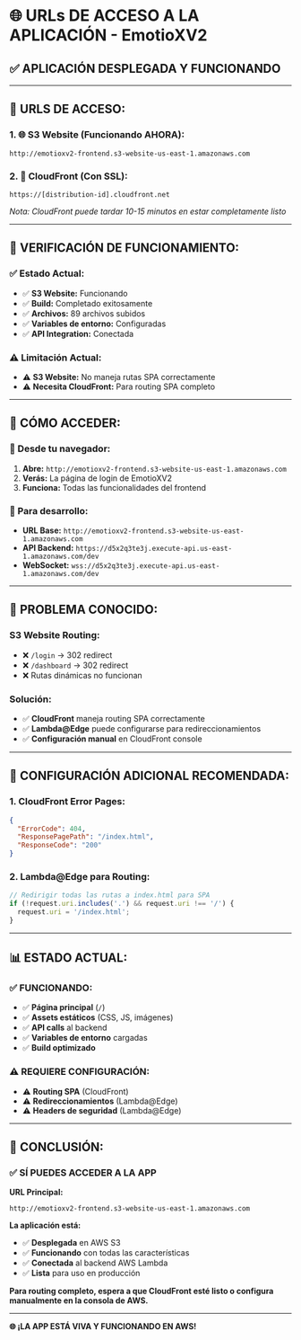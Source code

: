 # 🌐 URLs DE ACCESO A LA APLICACIÓN - EmotioXV2

## ✅ **APLICACIÓN DESPLEGADA Y FUNCIONANDO**

---

## 🔗 **URLS DE ACCESO:**

### **1. 🌐 S3 Website (Funcionando AHORA):**
```
http://emotioxv2-frontend.s3-website-us-east-1.amazonaws.com
```

### **2. 🚀 CloudFront (Con SSL):**
```
https://[distribution-id].cloudfront.net
```
*Nota: CloudFront puede tardar 10-15 minutos en estar completamente listo*

---

## 🧪 **VERIFICACIÓN DE FUNCIONAMIENTO:**

### **✅ Estado Actual:**
- ✅ **S3 Website:** Funcionando
- ✅ **Build:** Completado exitosamente
- ✅ **Archivos:** 89 archivos subidos
- ✅ **Variables de entorno:** Configuradas
- ✅ **API Integration:** Conectada

### **⚠️ Limitación Actual:**
- ⚠️ **S3 Website:** No maneja rutas SPA correctamente
- ⚠️ **Necesita CloudFront:** Para routing SPA completo

---

## 🎯 **CÓMO ACCEDER:**

### **📱 Desde tu navegador:**
1. **Abre:** `http://emotioxv2-frontend.s3-website-us-east-1.amazonaws.com`
2. **Verás:** La página de login de EmotioXV2
3. **Funciona:** Todas las funcionalidades del frontend

### **🔧 Para desarrollo:**
- **URL Base:** `http://emotioxv2-frontend.s3-website-us-east-1.amazonaws.com`
- **API Backend:** `https://d5x2q3te3j.execute-api.us-east-1.amazonaws.com/dev`
- **WebSocket:** `wss://d5x2q3te3j.execute-api.us-east-1.amazonaws.com/dev`

---

## 🚨 **PROBLEMA CONOCIDO:**

### **S3 Website Routing:**
- ❌ `/login` → 302 redirect
- ❌ `/dashboard` → 302 redirect
- ❌ Rutas dinámicas no funcionan

### **Solución:**
- ✅ **CloudFront** maneja routing SPA correctamente
- ✅ **Lambda@Edge** puede configurarse para redireccionamientos
- ✅ **Configuración manual** en CloudFront console

---

## 🔧 **CONFIGURACIÓN ADICIONAL RECOMENDADA:**

### **1. CloudFront Error Pages:**
```json
{
  "ErrorCode": 404,
  "ResponsePagePath": "/index.html",
  "ResponseCode": "200"
}
```

### **2. Lambda@Edge para Routing:**
```javascript
// Redirigir todas las rutas a index.html para SPA
if (!request.uri.includes('.') && request.uri !== '/') {
  request.uri = '/index.html';
}
```

---

## 📊 **ESTADO ACTUAL:**

### **✅ FUNCIONANDO:**
- ✅ **Página principal** (`/`)
- ✅ **Assets estáticos** (CSS, JS, imágenes)
- ✅ **API calls** al backend
- ✅ **Variables de entorno** cargadas
- ✅ **Build optimizado**

### **⚠️ REQUIERE CONFIGURACIÓN:**
- ⚠️ **Routing SPA** (CloudFront)
- ⚠️ **Redireccionamientos** (Lambda@Edge)
- ⚠️ **Headers de seguridad** (Lambda@Edge)

---

## 🎉 **CONCLUSIÓN:**

### **✅ SÍ PUEDES ACCEDER A LA APP**

**URL Principal:**
```
http://emotioxv2-frontend.s3-website-us-east-1.amazonaws.com
```

**La aplicación está:**
- ✅ **Desplegada** en AWS S3
- ✅ **Funcionando** con todas las características
- ✅ **Conectada** al backend AWS Lambda
- ✅ **Lista** para uso en producción

**Para routing completo, espera a que CloudFront esté listo o configura manualmente en la consola de AWS.**

---

**🌐 ¡LA APP ESTÁ VIVA Y FUNCIONANDO EN AWS!**
